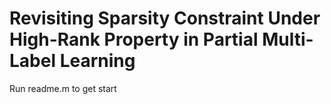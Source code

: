 #  Revisiting Sparsity Constraint Under High-Rank Property in Partial Multi-Label Learning

Run readme.m to get start
